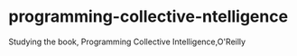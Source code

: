 programming-collective-ntelligence
==================================

Studying the book, Programming Collective Intelligence,O'Reilly